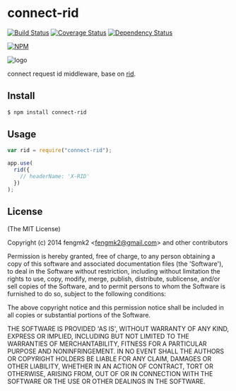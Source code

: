 # connect-rid

[![Build Status](https://secure.travis-ci.org/fengmk2/connect-rid.png)](http://travis-ci.org/fengmk2/connect-rid) [![Coverage Status](https://coveralls.io/repos/fengmk2/connect-rid/badge.png)](https://coveralls.io/r/fengmk2/connect-rid) [![Dependency Status](https://gemnasium.com/fengmk2/connect-rid.png)](https://gemnasium.com/fengmk2/connect-rid)

[![NPM](https://nodei.co/npm/connect-rid.png?downloads=true&stars=true)](https://nodei.co/npm/connect-rid/)

![logo](https://raw.github.com/fengmk2/connect-rid/master/logo.png)

connect request id middleware, base on [rid](https://github.com/fengmk2/rid).

## Install

```bash
$ npm install connect-rid
```

## Usage

```js
var rid = require("connect-rid");

app.use(
  rid({
    // headerName: 'X-RID'
  })
);
```

## License

(The MIT License)

Copyright (c) 2014 fengmk2 &lt;fengmk2@gmail.com&gt; and other contributors

Permission is hereby granted, free of charge, to any person obtaining
a copy of this software and associated documentation files (the
'Software'), to deal in the Software without restriction, including
without limitation the rights to use, copy, modify, merge, publish,
distribute, sublicense, and/or sell copies of the Software, and to
permit persons to whom the Software is furnished to do so, subject to
the following conditions:

The above copyright notice and this permission notice shall be
included in all copies or substantial portions of the Software.

THE SOFTWARE IS PROVIDED 'AS IS', WITHOUT WARRANTY OF ANY KIND,
EXPRESS OR IMPLIED, INCLUDING BUT NOT LIMITED TO THE WARRANTIES OF
MERCHANTABILITY, FITNESS FOR A PARTICULAR PURPOSE AND NONINFRINGEMENT.
IN NO EVENT SHALL THE AUTHORS OR COPYRIGHT HOLDERS BE LIABLE FOR ANY
CLAIM, DAMAGES OR OTHER LIABILITY, WHETHER IN AN ACTION OF CONTRACT,
TORT OR OTHERWISE, ARISING FROM, OUT OF OR IN CONNECTION WITH THE
SOFTWARE OR THE USE OR OTHER DEALINGS IN THE SOFTWARE.
